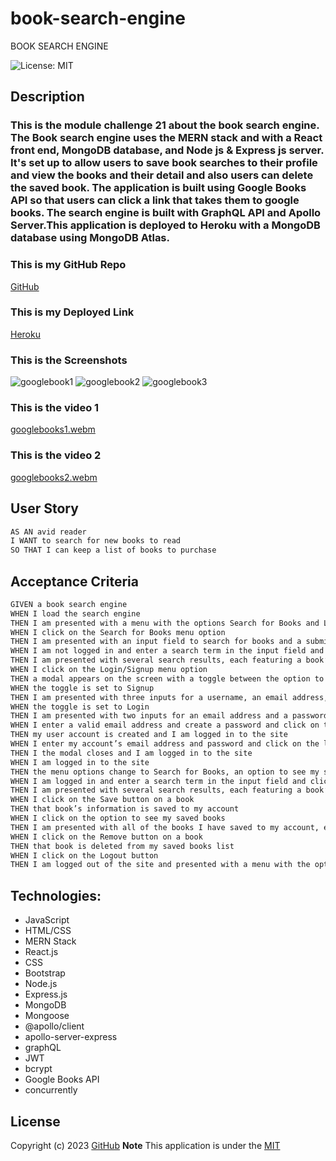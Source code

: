 # book-search-engine
BOOK SEARCH ENGINE

![License: MIT](https://img.shields.io/badge/License-MIT-yellow.svg)
## Description 
### This is the module challenge 21 about the book search engine. The Book search engine uses the MERN stack and with a React front end, MongoDB database, and Node js & Express js server. It's set up to allow users to save book searches to their profile and view the books and their detail and also users can delete the saved book. The application is built using Google Books API so that users can click a link that takes them to google books. The search engine is built with GraphQL API and Apollo Server.This application is deployed to Heroku with a MongoDB database using MongoDB Atlas.

### This is my GitHub Repo
[GitHub](https://github.com/jaya4ever/book-search-engine)

### This is my Deployed Link 
[Heroku](https://tranquil-sierra-51835.herokuapp.com)

### This is the Screenshots
![googlebook1](https://user-images.githubusercontent.com/111536082/224511824-928e5e16-8b9c-4d37-a468-e2e0461bca1f.jpeg)
![googlebook2](https://user-images.githubusercontent.com/111536082/224511836-0a017b6a-710c-43a8-bea7-fd76e29753c4.jpeg)
![googlebook3](https://user-images.githubusercontent.com/111536082/224511848-3a671423-fdc7-41a8-a818-f6c239eaf74d.jpeg)


### This is the video 1
[googlebooks1.webm](https://user-images.githubusercontent.com/111536082/224511862-e2504baf-07f6-45c0-9540-88723ca13298.webm)


### This is the video 2
[googlebooks2.webm](https://user-images.githubusercontent.com/111536082/224511894-f94845ca-003d-4440-bc19-421e80cb7028.webm)

## User Story

```md
AS AN avid reader
I WANT to search for new books to read
SO THAT I can keep a list of books to purchase
```


## Acceptance Criteria

```md
GIVEN a book search engine
WHEN I load the search engine
THEN I am presented with a menu with the options Search for Books and Login/Signup and an input field to search for books and a submit button
WHEN I click on the Search for Books menu option
THEN I am presented with an input field to search for books and a submit button
WHEN I am not logged in and enter a search term in the input field and click the submit button
THEN I am presented with several search results, each featuring a book’s title, author, description, image, and a link to that book on the Google Books site
WHEN I click on the Login/Signup menu option
THEN a modal appears on the screen with a toggle between the option to log in or sign up
WHEN the toggle is set to Signup
THEN I am presented with three inputs for a username, an email address, and a password, and a signup button
WHEN the toggle is set to Login
THEN I am presented with two inputs for an email address and a password and login button
WHEN I enter a valid email address and create a password and click on the signup button
THEN my user account is created and I am logged in to the site
WHEN I enter my account’s email address and password and click on the login button
THEN I the modal closes and I am logged in to the site
WHEN I am logged in to the site
THEN the menu options change to Search for Books, an option to see my saved books, and Logout
WHEN I am logged in and enter a search term in the input field and click the submit button
THEN I am presented with several search results, each featuring a book’s title, author, description, image, and a link to that book on the Google Books site and a button to save a book to my account
WHEN I click on the Save button on a book
THEN that book’s information is saved to my account
WHEN I click on the option to see my saved books
THEN I am presented with all of the books I have saved to my account, each featuring the book’s title, author, description, image, and a link to that book on the Google Books site and a button to remove a book from my account
WHEN I click on the Remove button on a book
THEN that book is deleted from my saved books list
WHEN I click on the Logout button
THEN I am logged out of the site and presented with a menu with the options Search for Books and Login/Signup and an input field to search for books and a submit button  
```


## Technologies:
* JavaScript
* HTML/CSS
* MERN Stack
* React.js
* CSS
* Bootstrap
* Node.js
* Express.js
* MongoDB
* Mongoose
* @apollo/client
* apollo-server-express
* graphQL
* JWT
* bcrypt
* Google Books API
* concurrently


## License
Copyright (c) 2023 [GitHub](https://github.com/jaya4ever)  **Note** This application is under the [MIT](https://MIT-license.org)